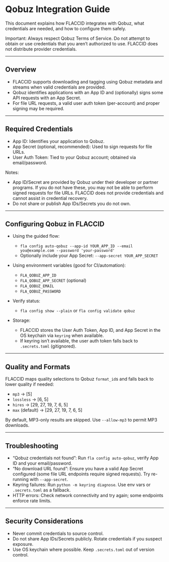 # Qobuz Integration Guide

This document explains how FLACCID integrates with Qobuz, what credentials are needed, and how to configure them safely.

Important: Always respect Qobuz Terms of Service. Do not attempt to obtain or use credentials that you aren’t authorized to use. FLACCID does not distribute provider credentials.

---

## Overview

- FLACCID supports downloading and tagging using Qobuz metadata and streams when valid credentials are provided.
- Qobuz identifies applications with an App ID and (optionally) signs some API requests with an App Secret.
- For file URL requests, a valid user auth token (per-account) and proper signing may be required.

---

## Required Credentials

- App ID: Identifies your application to Qobuz.
- App Secret (optional, recommended): Used to sign requests for file URLs.
- User Auth Token: Tied to your Qobuz account; obtained via email/password.

Notes:
- App ID/Secret are provided by Qobuz under their developer or partner programs. If you do not have these, you may not be able to perform signed requests for file URLs. FLACCID does not provide credentials and cannot assist in credential recovery.
- Do not share or publish App IDs/Secrets you do not own.

---

## Configuring Qobuz in FLACCID

- Using the guided flow:
  - `fla config auto-qobuz --app-id YOUR_APP_ID --email you@example.com --password 'your-password'`
  - Optionally include your App Secret: `--app-secret YOUR_APP_SECRET`

- Using environment variables (good for CI/automation):
  - `FLA_QOBUZ_APP_ID`
  - `FLA_QOBUZ_APP_SECRET` (optional)
  - `FLA_QOBUZ_EMAIL`
  - `FLA_QOBUZ_PASSWORD`

- Verify status:
  - `fla config show --plain` or `fla config validate qobuz`

- Storage:
  - FLACCID stores the User Auth Token, App ID, and App Secret in the OS keychain via `keyring` when available.
  - If keyring isn’t available, the user auth token falls back to `.secrets.toml` (gitignored).

---

## Quality and Formats

FLACCID maps quality selections to Qobuz `format_id`s and falls back to lower quality if needed:

- `mp3` → [5]
- `lossless` → [6, 5]
- `hires` → [29, 27, 19, 7, 6, 5]
- `max` (default) → [29, 27, 19, 7, 6, 5]

By default, MP3-only results are skipped. Use `--allow-mp3` to permit MP3 downloads.

---

## Troubleshooting

- “Qobuz credentials not found”: Run `fla config auto-qobuz`, verify App ID and your email/password.
- “No download URL found”: Ensure you have a valid App Secret configured (some file URL endpoints require signed requests). Try re-running with `--app-secret`.
- Keyring failures: Run `python -m keyring diagnose`. Use env vars or `.secrets.toml` as a fallback.
- HTTP errors: Check network connectivity and try again; some endpoints enforce rate limits.

---

## Security Considerations

- Never commit credentials to source control.
- Do not share App IDs/Secrets publicly. Rotate credentials if you suspect exposure.
- Use OS keychain where possible. Keep `.secrets.toml` out of version control.


